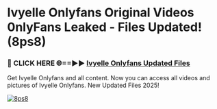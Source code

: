 # Ivyelle Onlyfans Original Videos 0nlyFans Leaked - Files Updated! (8ps8)

<h3>🔴 CLICK HERE 🌐==►► <a href="https://tinyurl.com/ehrbuxhb" rel="nofollow">Ivyelle Onlyfans Updated Files</a></h3>

Get Ivyelle Onlyfans and all content. Now you can access all videos and pictures of Ivyelle Onlyfans. New Updated Files 2025!

[![8ps8](https://i.imgur.com/lVYEuWS.gif)](https://tinyurl.com/ehrbuxhb)
